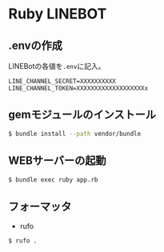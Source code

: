 # Ruby LINEBOT

## .envの作成
LINEBotの各値を`.env`に記入。
```
LINE_CHANNEL_SECRET=XXXXXXXXXX
LINE_CHANNEL_TOKEN=XXXXXXXXXXXXXXXXXXXx
```

## gemモジュールのインストール
```sh
$ bundle install --path vendor/bundle
```

## WEBサーバーの起動

```sh
$ bundle exec ruby app.rb
```

## フォーマッタ
- rufo

```sh
$ rufo .
```
